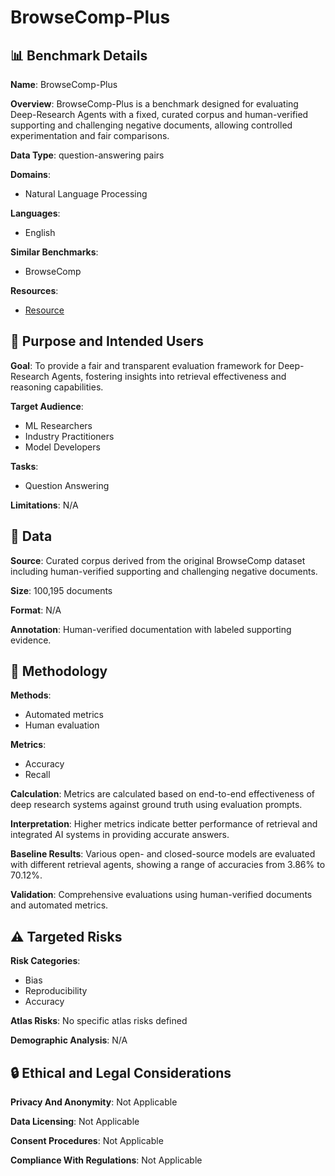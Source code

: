 # BrowseComp-Plus

## 📊 Benchmark Details

**Name**: BrowseComp-Plus

**Overview**: BrowseComp-Plus is a benchmark designed for evaluating Deep-Research Agents with a fixed, curated corpus and human-verified supporting and challenging negative documents, allowing controlled experimentation and fair comparisons.

**Data Type**: question-answering pairs

**Domains**:
- Natural Language Processing

**Languages**:
- English

**Similar Benchmarks**:
- BrowseComp

**Resources**:
- [Resource](https://texttron.github.io/BrowseComp-Plus/)

## 🎯 Purpose and Intended Users

**Goal**: To provide a fair and transparent evaluation framework for Deep-Research Agents, fostering insights into retrieval effectiveness and reasoning capabilities.

**Target Audience**:
- ML Researchers
- Industry Practitioners
- Model Developers

**Tasks**:
- Question Answering

**Limitations**: N/A

## 💾 Data

**Source**: Curated corpus derived from the original BrowseComp dataset including human-verified supporting and challenging negative documents.

**Size**: 100,195 documents

**Format**: N/A

**Annotation**: Human-verified documentation with labeled supporting evidence.

## 🔬 Methodology

**Methods**:
- Automated metrics
- Human evaluation

**Metrics**:
- Accuracy
- Recall

**Calculation**: Metrics are calculated based on end-to-end effectiveness of deep research systems against ground truth using evaluation prompts.

**Interpretation**: Higher metrics indicate better performance of retrieval and integrated AI systems in providing accurate answers.

**Baseline Results**: Various open- and closed-source models are evaluated with different retrieval agents, showing a range of accuracies from 3.86% to 70.12%.

**Validation**: Comprehensive evaluations using human-verified documents and automated metrics.

## ⚠️ Targeted Risks

**Risk Categories**:
- Bias
- Reproducibility
- Accuracy

**Atlas Risks**:
No specific atlas risks defined

**Demographic Analysis**: N/A

## 🔒 Ethical and Legal Considerations

**Privacy And Anonymity**: Not Applicable

**Data Licensing**: Not Applicable

**Consent Procedures**: Not Applicable

**Compliance With Regulations**: Not Applicable
